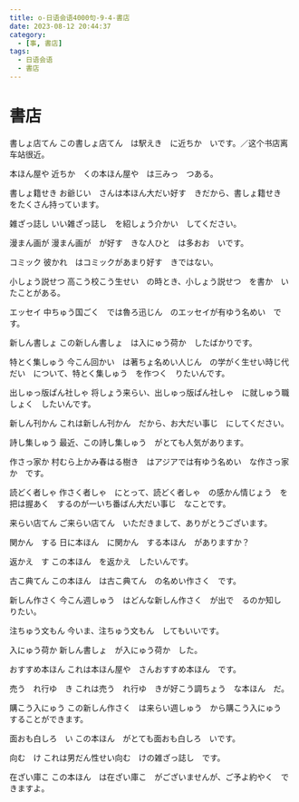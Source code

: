 ```yaml
---
title: o-日语会语4000句-9-4-書店
date: 2023-08-12 20:44:37
category:
  - [事, 書店]
tags:
  - 日语会语
  - 書店
---
```


# 書店

書しょ店てん
この書しょ店てん　は駅えき　に近ちか　いです。／这个书店离车站很近。

本ほん屋や
近ちか　くの本ほん屋や　は三みっ　つある。

書しょ籍せき
お爺じい　さんは本ほん大だい好す　きだから、書しょ籍せき　をたくさん持っています。

雑ざっ誌し
いい雑ざっ誌し　を紹しょう介かい　してください。

漫まん画が
漫まん画が　が好す　きな人ひと　は多おお　いです。

コミック
彼かれ　はコミックがあまり好す　きではない。

小しょう説せつ
高こう校こう生せい　の時とき、小しょう説せつ　を書か　いたことがある。

エッセイ
中ちゅう国ごく　では魯ろ迅じん　のエッセイが有ゆう名めい　です。

新しん書しょ
この新しん書しょ　は入にゅう荷か　したばかりです。

特とく集しゅう
今こん回かい　は著ちょ名めい人じん　の学がく生せい時じ代だい　について、特とく集しゅう　を作つく　りたいんです。

出しゅっ版ぱん社しゃ
将しょう来らい、出しゅっ版ぱん社しゃ　に就しゅう職しょく　したいんです。

新しん刊かん
これは新しん刊かん　だから、お大だい事じ　にしてください。

詩し集しゅう
最近、この詩し集しゅう　がとても人気があります。

作さっ家か
村むら上かみ春はる樹き　はアジアでは有ゆう名めい　な作さっ家か　です。

読どく者しゃ
作さく者しゃ　にとって、読どく者しゃ　の感かん情じょう　を把は握あく　するのが一いち番ばん大だい事じ　なことです。

来らい店てん
ご来らい店てん　いただきまして、ありがとうございます。

関かん　する
日に本ほん　に関かん　する本ほん　がありますか？

返かえ　す
この本ほん　を返かえ　したいんです。

古こ典てん
この本ほん　は古こ典てん　の名めい作さく　です。

新しん作さく
今こん週しゅう　はどんな新しん作さく　が出で　るのか知し　りたい。

注ちゅう文もん
今いま、注ちゅう文もん　してもいいです。

入にゅう荷か
新しん書しょ　が入にゅう荷か　した。

おすすめ本ほん
これは本ほん屋や　さんおすすめ本ほん　です。

売う　れ行ゆ　き
これは売う　れ行ゆ　きが好こう調ちょう　な本ほん　だ。

購こう入にゅう
この新しん作さく　は来らい週しゅう　から購こう入にゅう　することができます。

面おも白しろ　い
この本ほん　がとても面おも白しろ　いです。

向む　け
これは男だん性せい向む　けの雑ざっ誌し　です。

在ざい庫こ
この本ほん　は在ざい庫こ　がございませんが、ご予よ約やく　できますよ。
